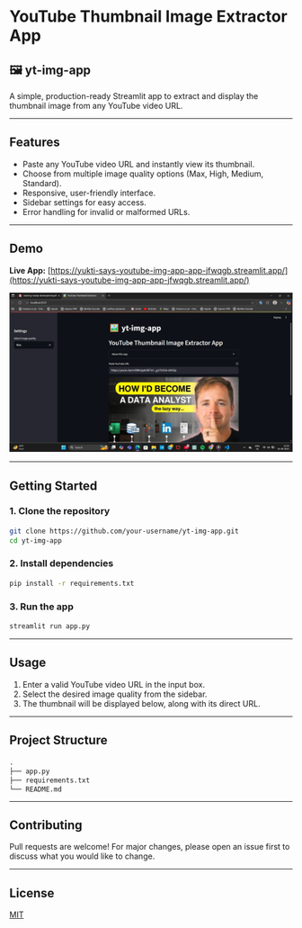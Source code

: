# YouTube Thumbnail Image Extractor App

## 🖼️ yt-img-app

A simple, production-ready Streamlit app to extract and display the thumbnail image from any YouTube video URL. 

---

## Features
- Paste any YouTube video URL and instantly view its thumbnail.
- Choose from multiple image quality options (Max, High, Medium, Standard).
- Responsive, user-friendly interface.
- Sidebar settings for easy access.
- Error handling for invalid or malformed URLs.

---

## Demo
**Live App:** [https://yukti-says-youtube-img-app-app-jfwqgb.streamlit.app/](https://yukti-says-youtube-img-app-app-jfwqgb.streamlit.app/)

![Demo Screenshot](image.png)

---

## Getting Started

### 1. Clone the repository
```bash
git clone https://github.com/your-username/yt-img-app.git
cd yt-img-app
```

### 2. Install dependencies
```bash
pip install -r requirements.txt
```

### 3. Run the app
```bash
streamlit run app.py
```

---

## Usage
1. Enter a valid YouTube video URL in the input box.
2. Select the desired image quality from the sidebar.
3. The thumbnail will be displayed below, along with its direct URL.

---

## Project Structure
```
.
├── app.py
├── requirements.txt
└── README.md
```

---

## Contributing
Pull requests are welcome! For major changes, please open an issue first to discuss what you would like to change.

---

## License
[MIT](LICENSE)
